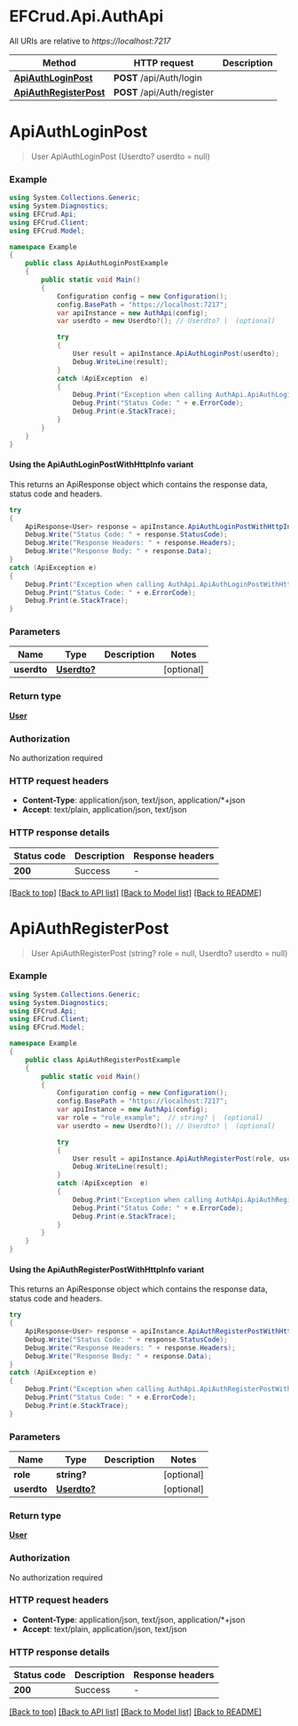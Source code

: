# EFCrud.Api.AuthApi

All URIs are relative to *https://localhost:7217*

| Method | HTTP request | Description |
|--------|--------------|-------------|
| [**ApiAuthLoginPost**](AuthApi.md#apiauthloginpost) | **POST** /api/Auth/login |  |
| [**ApiAuthRegisterPost**](AuthApi.md#apiauthregisterpost) | **POST** /api/Auth/register |  |

<a id="apiauthloginpost"></a>
# **ApiAuthLoginPost**
> User ApiAuthLoginPost (Userdto? userdto = null)



### Example
```csharp
using System.Collections.Generic;
using System.Diagnostics;
using EFCrud.Api;
using EFCrud.Client;
using EFCrud.Model;

namespace Example
{
    public class ApiAuthLoginPostExample
    {
        public static void Main()
        {
            Configuration config = new Configuration();
            config.BasePath = "https://localhost:7217";
            var apiInstance = new AuthApi(config);
            var userdto = new Userdto?(); // Userdto? |  (optional) 

            try
            {
                User result = apiInstance.ApiAuthLoginPost(userdto);
                Debug.WriteLine(result);
            }
            catch (ApiException  e)
            {
                Debug.Print("Exception when calling AuthApi.ApiAuthLoginPost: " + e.Message);
                Debug.Print("Status Code: " + e.ErrorCode);
                Debug.Print(e.StackTrace);
            }
        }
    }
}
```

#### Using the ApiAuthLoginPostWithHttpInfo variant
This returns an ApiResponse object which contains the response data, status code and headers.

```csharp
try
{
    ApiResponse<User> response = apiInstance.ApiAuthLoginPostWithHttpInfo(userdto);
    Debug.Write("Status Code: " + response.StatusCode);
    Debug.Write("Response Headers: " + response.Headers);
    Debug.Write("Response Body: " + response.Data);
}
catch (ApiException e)
{
    Debug.Print("Exception when calling AuthApi.ApiAuthLoginPostWithHttpInfo: " + e.Message);
    Debug.Print("Status Code: " + e.ErrorCode);
    Debug.Print(e.StackTrace);
}
```

### Parameters

| Name | Type | Description | Notes |
|------|------|-------------|-------|
| **userdto** | [**Userdto?**](Userdto?.md) |  | [optional]  |

### Return type

[**User**](User.md)

### Authorization

No authorization required

### HTTP request headers

 - **Content-Type**: application/json, text/json, application/*+json
 - **Accept**: text/plain, application/json, text/json


### HTTP response details
| Status code | Description | Response headers |
|-------------|-------------|------------------|
| **200** | Success |  -  |

[[Back to top]](#) [[Back to API list]](../README.md#documentation-for-api-endpoints) [[Back to Model list]](../README.md#documentation-for-models) [[Back to README]](../README.md)

<a id="apiauthregisterpost"></a>
# **ApiAuthRegisterPost**
> User ApiAuthRegisterPost (string? role = null, Userdto? userdto = null)



### Example
```csharp
using System.Collections.Generic;
using System.Diagnostics;
using EFCrud.Api;
using EFCrud.Client;
using EFCrud.Model;

namespace Example
{
    public class ApiAuthRegisterPostExample
    {
        public static void Main()
        {
            Configuration config = new Configuration();
            config.BasePath = "https://localhost:7217";
            var apiInstance = new AuthApi(config);
            var role = "role_example";  // string? |  (optional) 
            var userdto = new Userdto?(); // Userdto? |  (optional) 

            try
            {
                User result = apiInstance.ApiAuthRegisterPost(role, userdto);
                Debug.WriteLine(result);
            }
            catch (ApiException  e)
            {
                Debug.Print("Exception when calling AuthApi.ApiAuthRegisterPost: " + e.Message);
                Debug.Print("Status Code: " + e.ErrorCode);
                Debug.Print(e.StackTrace);
            }
        }
    }
}
```

#### Using the ApiAuthRegisterPostWithHttpInfo variant
This returns an ApiResponse object which contains the response data, status code and headers.

```csharp
try
{
    ApiResponse<User> response = apiInstance.ApiAuthRegisterPostWithHttpInfo(role, userdto);
    Debug.Write("Status Code: " + response.StatusCode);
    Debug.Write("Response Headers: " + response.Headers);
    Debug.Write("Response Body: " + response.Data);
}
catch (ApiException e)
{
    Debug.Print("Exception when calling AuthApi.ApiAuthRegisterPostWithHttpInfo: " + e.Message);
    Debug.Print("Status Code: " + e.ErrorCode);
    Debug.Print(e.StackTrace);
}
```

### Parameters

| Name | Type | Description | Notes |
|------|------|-------------|-------|
| **role** | **string?** |  | [optional]  |
| **userdto** | [**Userdto?**](Userdto?.md) |  | [optional]  |

### Return type

[**User**](User.md)

### Authorization

No authorization required

### HTTP request headers

 - **Content-Type**: application/json, text/json, application/*+json
 - **Accept**: text/plain, application/json, text/json


### HTTP response details
| Status code | Description | Response headers |
|-------------|-------------|------------------|
| **200** | Success |  -  |

[[Back to top]](#) [[Back to API list]](../README.md#documentation-for-api-endpoints) [[Back to Model list]](../README.md#documentation-for-models) [[Back to README]](../README.md)

